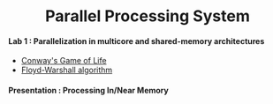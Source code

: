 <h1 style="text-align:center;">Parallel Processing System</h1>

#### Lab 1 : Parallelization in multicore and shared-memory architectures
  * [Conway's Game of Life](https://github.com/Thapep/PPS/tree/main/Lab%201/conway)
  * [Floyd-Warshall algorithm](https://github.com/Thapep/PPS/tree/main/Lab%201/fw)
  
#### Presentation : Processing In/Near Memory 
  
 
